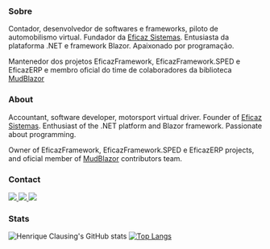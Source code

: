 ### Sobre
Contador, desenvolvedor de softwares e frameworks, piloto de automobilismo virtual. Fundador da [Eficaz Sistemas](https://github.com/Eficaz-Sistemas). Entusiasta da plataforma .NET e framework Blazor. Apaixonado por programação.

Mantenedor dos projetos EficazFramework, EficazFramework.SPED e EficazERP e membro oficial do time de colaboradores da biblioteca [MudBlazor](https://github.com/MudBlazor/MudBlazor)

### About
Accountant, software developer, motorsport virtual driver. Founder of [Eficaz Sistemas](https://github.com/Eficaz-Sistemas). Enthusiast of the .NET platform and Blazor framework. Passionate about programming.

Owner of EficazFramework, EficazFramework.SPED e EficazERP projects, and oficial member of [MudBlazor](https://github.com/MudBlazor/MudBlazor) contributors team.

### Contact

<div style="display:block;">
  <a href="https://www.linkedin.com/in/henrique-clausing-cunha-45085944">
    <img src="https://img.shields.io/static/v1?label=contact&message=linkedin&color=blue&logo=linkedin&logoColor=white&style=flat-square" />
  </a>
  
  <a href="https://www.twitter.com/HenriqueClausi2">
   <img src="https://eficazshields.azurewebsites.net:/twitter/follow/HenriqueClausi2?color=blue&label=twitter&logo=twitter&logoColor=white&style=flat-square" />
  </a>
 
  <a href="https://discordapp.com/users/7524">
    <img src="https://img.shields.io/static/v1?label=chat&message=discord&color=purple&logo=discord&logoColor=white&style=flat-square" />
  </a>
  
</div>

### Stats

![Henrique Clausing's GitHub stats](https://github-readme-stats.vercel.app/api?username=hclausing&show_icons=true&hide_rank=true)
[![Top Langs](https://github-readme-stats.vercel.app/api/top-langs/?username=hclausing&layout=compact)](https://github.com/anuraghazra/github-readme-stats)
